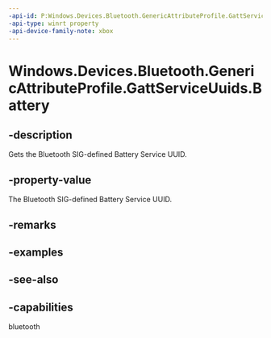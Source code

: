 ```yaml
---
-api-id: P:Windows.Devices.Bluetooth.GenericAttributeProfile.GattServiceUuids.Battery
-api-type: winrt property
-api-device-family-note: xbox
---
```


<!-- Property syntax
public System.Guid Battery { get; }
-->

# Windows.Devices.Bluetooth.GenericAttributeProfile.GattServiceUuids.Battery

## -description
Gets the Bluetooth SIG-defined Battery Service UUID.

## -property-value
The Bluetooth SIG-defined Battery Service UUID.

## -remarks

## -examples

## -see-also

## -capabilities
bluetooth
